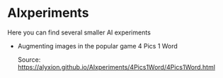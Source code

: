 # AIxperiments

Here you can find several smaller AI experiments

* Augmenting images in the popular game 4 Pics 1 Word

  Source: <a href="https://alyxion.github.io/AIxperiments/4Pics1Word/4Pics1Word.html">https://alyxion.github.io/AIxperiments/4Pics1Word/4Pics1Word.html</a>
